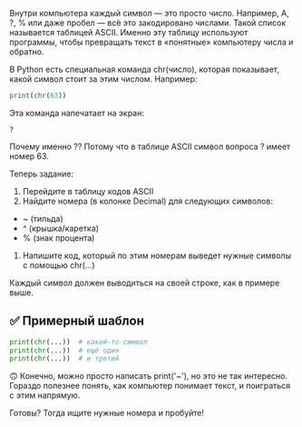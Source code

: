 Внутри компьютера каждый символ — это просто число. Например, A, ?, % или даже пробел — всё это закодировано числами. Такой список называется таблицей ASCII. Именно эту таблицу используют программы, чтобы превращать текст в «понятные» компьютеру числа и обратно.

В Python есть специальная команда chr(число), которая показывает, какой символ стоит за этим числом. Например:

```python
print(chr(63))
```

Эта команда напечатает на экран:

```
?
```

Почему именно ?? Потому что в таблице ASCII символ вопроса ? имеет номер 63.

Теперь задание:

1. Перейдите в таблицу кодов ASCII
1. Найдите номера (в колонке Decimal) для следующих символов:

  - ~ (тильда)
  - ^ (крышка/каретка)
  - % (знак процента)

1. Напишите код, который по этим номерам выведет нужные символы с помощью chr(...)

Каждый символ должен выводиться на своей строке, как в примере выше.

## ✅ Примерный шаблон

```python
print(chr(...))  # какой-то символ
print(chr(...))  # ещё один
print(chr(...))  # и третий
```

🙃 Конечно, можно просто написать print('~'), но это не так интересно. Гораздо полезнее понять, как компьютер понимает текст, и поиграться с этим напрямую.

Готовы? Тогда ищите нужные номера и пробуйте!
